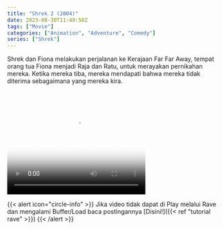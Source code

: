```yaml
---
title: "Shrek 2 (2004)"
date: 2023-08-30T11:49:58Z
tags: ["Movie"]
categories: ["Animation", "Adventure", "Comedy"]
series: ["Shrek"]
---
```


Shrek dan Fiona melakukan perjalanan ke Kerajaan Far Far Away, tempat orang tua Fiona menjadi Raja dan Ratu, untuk merayakan pernikahan mereka. Ketika mereka tiba, mereka mendapati bahwa mereka tidak diterima sebagaimana yang mereka kira.

<video width="320" height="240" poster="https://www.themoviedb.org/t/p/original/qKkUCwpK5A8Szu2XlNjmy9t0972.jpg" controls>
  <source src="https://kp3d-my.sharepoint.com/personal/ryoo_kp3d_onmicrosoft_com/_layouts/15/download.aspx?share=EdyqOxf4vZdIt7zTfxHtRrQBrXIwkEDaSG6pDwWRRc8lIg" type="video/mp4">
</video>

{{< alert icon="circle-info" >}}
Jika video tidak dapat di Play melalui Rave dan mengalami Buffer/Load baca postingannya [Disini!]({{< ref "tutorial rave" >}})
{{< /alert >}}
